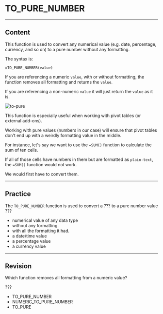 ﻿---
author: Stefan-Stojanovic

type: normal

category: how to

links:
  - '[TO_PURE_NUMBER](https://support.google.com/docs/answer/3094243){documentation}'

---

# TO_PURE_NUMBER

---
## Content

This function is used to convert any numerical value (e.g. date, percentage, currency, and so on) to a pure number without any formatting.

The syntax is:

```plain-text
=TO_PURE_NUMBER(value)
```

If you are referencing a numeric `value`, with or without formatting, the function removes all formatting and returns the `value`.

If you are referencing a non-numeric `value` it will just return the `value` as it is.

![to-pure](https://img.enkipro.com/590c587e854b5b135e765d969aff99d8.png)

This function is especially useful when working with pivot tables (or external add-ons). 

Working with pure values (numbers in our case) will ensure that pivot tables don't end up with a weirdly formatting value in the middle.

For instance, let's say we want to use the `=SUM()` function to calculate the sum of ten cells.

If all of those cells have numbers in them but are formatted as `plain-text`, the `=SUM()` function would not work. 

We would first have to convert them.

---
## Practice

The `TO_PURE_NUMBER` function is used to convert a ??? to a pure number value ???

- numerical value of any data type
- without any formatting.
- with all the formatting it had.
- a date/time value
- a percentage value
- a currency value

---
## Revision

Which function removes all formatting from a numeric value?

???

- TO_PURE_NUMBER
- NUMERIC_TO_PURE_NUMBER
- TO_PURE